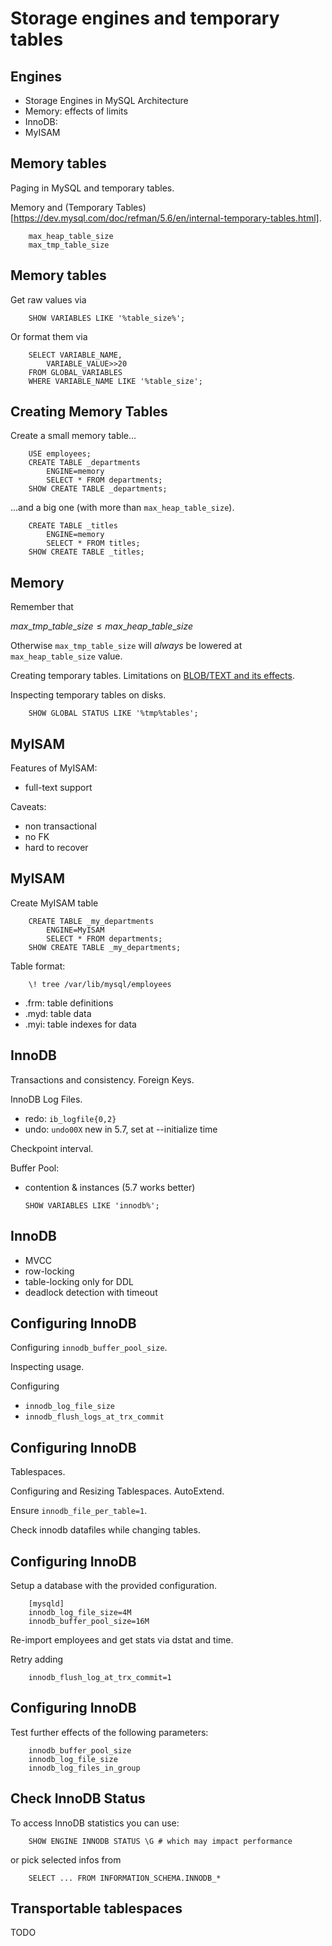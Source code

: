 # Storage engines and temporary tables
## Engines

  - Storage Engines in MySQL Architecture
  - Memory: effects of limits
  - InnoDB: 
  - MyISAM
  

## Memory tables
Paging in MySQL and temporary tables.

Memory and (Temporary Tables)[https://dev.mysql.com/doc/refman/5.6/en/internal-temporary-tables.html].

        max_heap_table_size
        max_tmp_table_size


## Memory tables
Get raw values via

        SHOW VARIABLES LIKE '%table_size%';

Or format them via

        SELECT VARIABLE_NAME, 
            VARIABLE_VALUE>>20 
        FROM GLOBAL_VARIABLES 
        WHERE VARIABLE_NAME LIKE '%table_size';


## Creating Memory Tables
Create a small memory table...

        USE employees;
        CREATE TABLE _departments 
            ENGINE=memory
            SELECT * FROM departments;
        SHOW CREATE TABLE _departments;

...and a big one (with more than `max_heap_table_size`).

        CREATE TABLE _titles 
            ENGINE=memory
            SELECT * FROM titles;
        SHOW CREATE TABLE _titles;


## Memory
Remember that


$max\_tmp\_table\_size \leq max\_heap\_table\_size$ 


Otherwise `max_tmp_table_size` will *always* be
lowered at `max_heap_table_size` value.

Creating temporary tables. 
Limitations on [BLOB/TEXT and its effects](https://dev.mysql.com/doc/refman/5.6/en/internal-temporary-tables.html).

Inspecting temporary tables on disks.

        SHOW GLOBAL STATUS LIKE '%tmp%tables';


## MyISAM
Features of MyISAM:

  - full-text support
  
Caveats:

  - non transactional
  - no FK
  - hard to recover


## MyISAM
Create MyISAM table

        CREATE TABLE _my_departments
            ENGINE=MyISAM
            SELECT * FROM departments;
        SHOW CREATE TABLE _my_departments;

Table format:

        \! tree /var/lib/mysql/employees
        
  - .frm: table definitions
  - .myd: table data
  - .myi: table indexes for data
  
  

## InnoDB
Transactions and consistency. 
Foreign Keys. 

InnoDB Log Files. 
   
  - redo: `ib_logfile{0,2}`
  - undo: `undo00X` new in 5.7, set at --initialize time

Checkpoint interval.

Buffer Pool: 

  - contention & instances (5.7 works better)

        SHOW VARIABLES LIKE 'innodb%';


## InnoDB

  - MVCC 
  - row-locking 
  - table-locking only for DDL
  - deadlock detection with timeout
        
## Configuring InnoDB
Configuring `innodb_buffer_pool_size`.

Inspecting usage.

Configuring
 
 - `innodb_log_file_size`
 - `innodb_flush_logs_at_trx_commit`
 

## Configuring InnoDB
Tablespaces. 

Configuring and Resizing Tablespaces. AutoExtend.

Ensure ```innodb_file_per_table=1```.

Check innodb datafiles while changing tables.


## Configuring InnoDB
Setup a database with the provided configuration.

        [mysqld]
        innodb_log_file_size=4M
        innodb_buffer_pool_size=16M
        
Re-import employees and get stats via dstat and time.

Retry adding
 
        innodb_flush_log_at_trx_commit=1

## Configuring InnoDB
Test further effects of the following parameters:

        innodb_buffer_pool_size
        innodb_log_file_size
        innodb_log_files_in_group
        

## Check InnoDB Status
To access InnoDB statistics you can use:

        SHOW ENGINE INNODB STATUS \G # which may impact performance

or pick selected infos from

        SELECT ... FROM INFORMATION_SCHEMA.INNODB_*


## Transportable tablespaces

TODO
